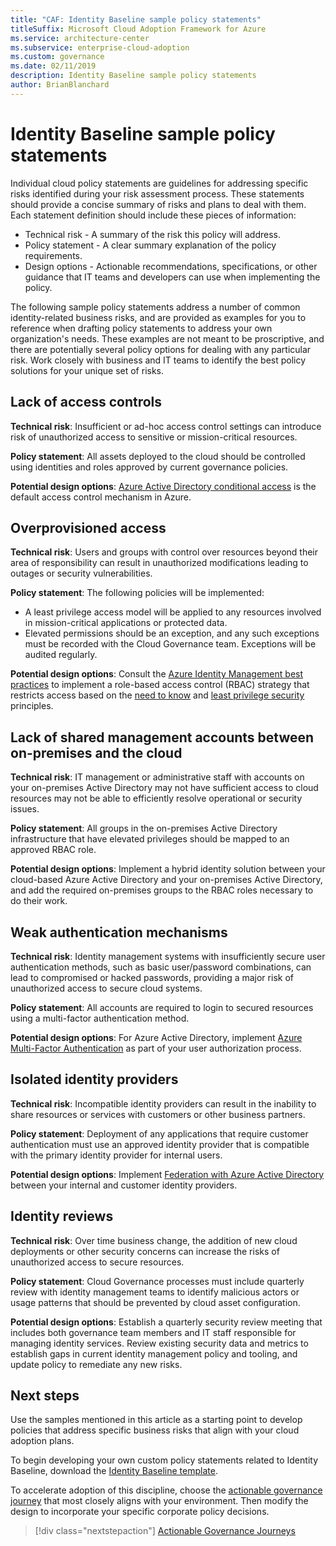 ```yaml
---
title: "CAF: Identity Baseline sample policy statements"
titleSuffix: Microsoft Cloud Adoption Framework for Azure
ms.service: architecture-center
ms.subservice: enterprise-cloud-adoption
ms.custom: governance
ms.date: 02/11/2019
description: Identity Baseline sample policy statements
author: BrianBlanchard
---
```


# Identity Baseline sample policy statements

Individual cloud policy statements are guidelines for addressing specific risks identified during your risk assessment process. These statements should provide a concise summary of risks and plans to deal with them. Each statement definition should include these pieces of information:

- Technical risk - A summary of the risk this policy will address.
- Policy statement - A clear summary explanation of the policy requirements.
- Design options - Actionable recommendations, specifications, or other guidance that IT teams and developers can use when implementing the policy.

The following sample policy statements address a number of common identity-related business risks, and are provided as examples for you to reference when drafting policy statements to address your own organization's needs. These examples are not meant to be proscriptive, and there are potentially several policy options for dealing with any particular risk. Work closely with business and IT teams to identify the best policy solutions for your unique set of risks.

## Lack of access controls

**Technical risk**: Insufficient or ad-hoc access control settings can introduce risk of unauthorized access to sensitive or mission-critical resources.

**Policy statement**: All assets deployed to the cloud should be controlled using identities and roles approved by current governance policies.

**Potential design options**: [Azure Active Directory conditional access](/azure/active-directory/conditional-access/overview) is the default access control mechanism in Azure.

## Overprovisioned access

**Technical risk**: Users and groups with control over resources beyond their area of responsibility can result in unauthorized modifications leading to outages or security vulnerabilities.

**Policy statement**: The following policies will be implemented:

- A least privilege access model will be applied to any resources involved in mission-critical applications or protected data.
- Elevated permissions should be an exception, and any such exceptions must be recorded with the Cloud Governance team. Exceptions will be audited regularly.

**Potential design options**: Consult the [Azure Identity Management best practices](/azure/security/azure-security-identity-management-best-practices) to implement a role-based access control (RBAC) strategy that restricts access based on the [need to know](https://wikipedia.org/wiki/Need_to_know) and [least privilege security](https://wikipedia.org/wiki/Principle_of_least_privilege) principles.

## Lack of shared management accounts between on-premises and the cloud

**Technical risk**: IT management or administrative staff with accounts on your on-premises Active Directory may not have sufficient access to cloud resources may not be able to efficiently resolve operational or security issues.

**Policy statement**: All groups in the on-premises Active Directory infrastructure that have elevated privileges should be mapped to an approved RBAC role.

**Potential design options**: Implement a hybrid identity solution between your cloud-based Azure Active Directory and your on-premises Active Directory, and add the required on-premises groups to the RBAC roles necessary to do their work.

## Weak authentication mechanisms

**Technical risk**: Identity management systems with insufficiently secure user authentication methods, such as basic user/password combinations, can lead to compromised or hacked passwords, providing a major risk of unauthorized access to secure cloud systems.

**Policy statement**: All accounts are required to login to secured resources using a multi-factor authentication method.

**Potential design options**: For Azure Active Directory, implement [Azure Multi-Factor Authentication](/azure/active-directory/authentication/concept-mfa-howitworks) as part of your user authorization process.

## Isolated identity providers

**Technical risk**: Incompatible identity providers can result in the inability to share resources or services with customers or other business partners.

**Policy statement**: Deployment of any applications that require customer authentication must use an approved identity provider that is compatible with the primary identity provider for internal users.

**Potential design options**: Implement [Federation with Azure Active Directory](/azure/active-directory/hybrid/whatis-fed) between your internal and customer identity providers.

## Identity reviews

**Technical risk**: Over time business change, the addition of new cloud deployments or other security concerns can increase the risks of unauthorized access to secure resources.

**Policy statement**: Cloud Governance processes must include quarterly review with identity management teams to identify malicious actors or usage patterns that should be prevented by cloud asset configuration.

**Potential design options**: Establish a quarterly security review meeting that includes both governance team members and IT staff responsible for managing identity services. Review existing security data and metrics to establish gaps in current identity management policy and tooling, and update policy to remediate any new risks.

## Next steps

Use the samples mentioned in this article as a starting point to develop policies that address specific business risks that align with your cloud adoption plans.

To begin developing your own custom policy statements related to Identity Baseline, download the [Identity Baseline template](template.md).

To accelerate adoption of this discipline, choose the [actionable governance journey](../journeys/index.md) that most closely aligns with your environment. Then modify the design to incorporate your specific corporate policy decisions.

> [!div class="nextstepaction"]
> [Actionable Governance Journeys](../journeys/index.md)